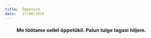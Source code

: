 ```yaml
---
title:  Õppetund
date:   27/06/2018
---
```


### <center>Me töötame sellel õppetükil. Palun tulge tagasi hiljem.</center>